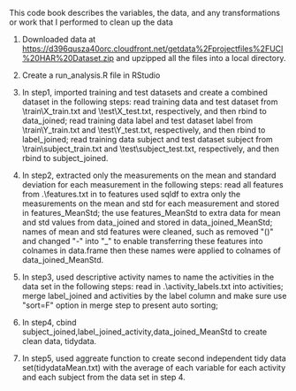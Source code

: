This code book describes the variables, the data, and any transformations or work that I performed to clean up the data

1. Downloaded data at https://d396qusza40orc.cloudfront.net/getdata%2Fprojectfiles%2FUCI%20HAR%20Dataset.zip and upzipped all the files into a local directory.

2. Create a run_analysis.R file in RStudio

3. In step1, imported training and test datasets and create a combined dataset in the following steps:
             read training data and test dataset from \train\X_train.txt and \test\X_test.txt, respectively, and then rbind to data_joined;
             read training data label and test dataset label from \train\Y_train.txt and \test\Y_test.txt, respectively, and then rbind to label_joined;
             read training data subject and test dataset subject from \train\subject_train.txt and \test\subject_test.txt, respectively, and then rbind to subject_joined.

4. In step2, extracted only the measurements on the mean and standard deviation for each measurement in the following steps:
	     read all features from .\features.txt in to features
	     used sqldf to extra only the measurements on the mean and std for each measurement and stored in features_MeanStd;
	     the use features_MeanStd to extra data for mean and std values from data_joined and stored in data_joined_MeanStd;
	     names of mean and std features were cleaned, such as removed "()" and changed "-" into "_" to enable transferring these features into colnames in data.frame
	     then these names were applied to colnames of data_joined_MeanStd.

5. In step3, used descriptive activity names to name the activities in the data set in the following steps:
	     read in .\activity_labels.txt into activities;
	     merge label_joined and activities by the label column and make sure use "sort=F" option in merge step to present auto sorting;

6. In step4, cbind subject_joined,label_joined_activity,data_joined_MeanStd to create clean data, tidydata.

7. In step5, used aggreate function to create second independent tidy data set(tidydataMean.txt) with the average of each variable for each activity and each subject from the data set in step 4.
	   
	  
	     
